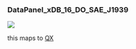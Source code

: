 ### DataPanel\_xDB\_16\_DO\_SAE\_J1939

![](https://user-images.githubusercontent.com/69573151/210790892-78e92c73-0d77-40c6-aae4-1d358efee28b.png)

this maps to [QX](../QX)
